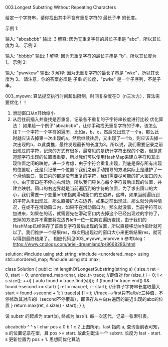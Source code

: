 003.Longest Substring Without Repeating Characters

给定一个字符串，请你找出其中不含有重复字符的 最长子串 的长度。

示例 1:

输入: "abcabcbb"
输出: 3 
解释: 因为无重复字符的最长子串是 "abc"，所以其长度为 3。
示例 2:

输入: "bbbbb"
输出: 1
解释: 因为无重复字符的最长子串是 "b"，所以其长度为 1。
示例 3:

输入: "pwwkew"
输出: 3
解释: 因为无重复字符的最长子串是 "wke"，所以其长度为 3。
     请注意，你的答案必须是 子串 的长度，"pwke" 是一个子序列，不是子串。
	 
	
	
003_myown:
算法提交执行时间超出限制，时间复杂度在O（n三次方），算法需要优化！！
1. 滑动窗口从n开始缩小
2. 从后往前插入并查找是否重复，记录各不重复的子字符串长度进行比较
优化算法：
如果给一个例子"abcabcbb"，让你手动找无重复字符的子串，该怎么找？一个字符一个字符的遍历，比如a，b，c，然后又出现了一个a，那么此时就应该去掉第一次出现的a，然后继续往后，又出现了一个b，则应该去掉一次出现的b，以此类推，最终发现最长的长度为3。所以说，我们需要记录之前出现过的字符，记录的方式有很多，最常见的是统计字符出现的个数，但是这道题字符出现的位置很重要，所以我们可以使用HashMap来建立字符和其出现位置之间的映射。进一步考虑，由于字符会重复出现，到底是保存所有出现的位置呢，还是只记录一个位置？我们之前手动推导的方法实际上是维护了一个滑动窗口，窗口内的都是没有重复的字符，我们需要尽可能的扩大窗口的大小。由于窗口在不停向右滑动，所以我们只关心每个字符最后出现的位置，并建立映射。窗口的右边界就是当前遍历到的字符的位置，为了求出窗口的大小，我们需要一个变量left来指向滑动窗口的左边界，这样，如果当前遍历到的字符从未出现过，那么直接扩大右边界，如果之前出现过，那么就分两种情况，在或不在滑动窗口内，如果不在滑动窗口内，那么就没事，当前字符可以加进来，如果在的话，就需要先在滑动窗口内去掉这个已经出现过的字符了，去掉的方法并不需要将左边界left一位一位向右遍历查找，由于我们的HashMap已经保存了该重复字符最后出现的位置，所以直接移动left指针就可以了。我们维护一个结果res，每次用出现过的窗口大小来更新结果res，就可以得到最终结果了。
相应代码见003_myown_improve.h
参考blog：
https://www.cnblogs.com/ariel-dreamland/p/8668286.html


solution:
#include <string>
using std::string;
#include <unordered_map>
using std::unordered_map;
#include <algorithm>
using std::max;

class Solution {
public:
    int lengthOfLongestSubstring(string s) {
        size_t ret = 0, start = 0;
        unordered_map<char, size_t> trace;       //键值对
        for (size_t i = 0; i < s.size(); ++i) {
            auto found = trace.find(s[i]);
            if (found != trace.end() && found->second >= start) {
                ret = max(ret, i - start);     //计算子字符串长度取最大
                start = found->second + 1;
            }
            trace[s[i]] = i;   //trace—>first只有a/b/c三种值，不停修改其对应的i（second不停覆盖），即保存从左向右遍历的最近出现的abc的位置
        }
        return max(ret, s.size() - start);
    }
};

设 substr 的起点为 start(s), 终点为 last(l). 每一次迭代，记录一张索引表。

abcabcbb
^  ^
s  l
char	pos
a	0
b	1
c	2
上图所示，last 指向 a, 查询当前表可知，a 的位置记录在案，且 pos >= start. 故此刻诞生一个 substr. 长度为 last - start. s 更新位置为 pos + 1.
思想同优化算法